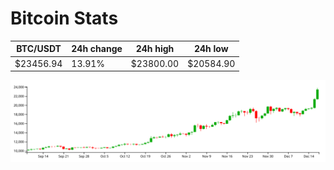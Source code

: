 # Bitcoin Stats

BTC/USDT|24h change|24h high|24h low|
|---|---|---|---|
|$23456.94|13.91%|$23800.00|$20584.90|

<img src="./chart.svg">
